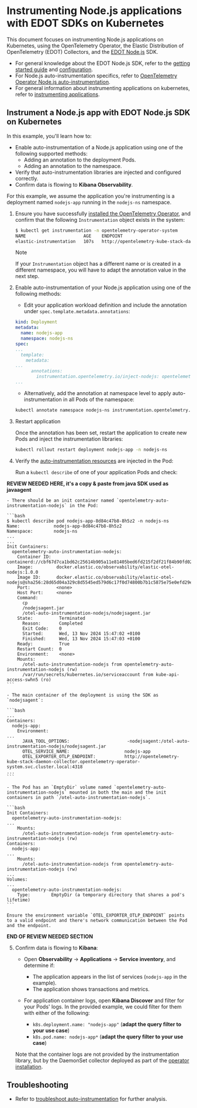 # Instrumenting Node.js applications with EDOT SDKs on Kubernetes

This document focuses on instrumenting Node.js applications on Kubernetes, using the OpenTelemetry Operator, the Elastic Distribution of OpenTelemetry (EDOT) Collectors, and the [EDOT Node.js](https://github.com/elastic/elastic-otel-nodejs) SDK.

- For general knowledge about the EDOT Node.js SDK, refer to the [getting started guide](https://github.com/elastic/elastic-otel-node/blob/main/packages/opentelemetry-node/docs/get-started.md) and [configuration](https://github.com/elastic/elastic-otel-node/blob/main/packages/opentelemetry-node/docs/configure.md).
- For Node.js auto-instrumentation specifics, refer to [OpenTelemetry Operator Node.js auto-instrumentation](https://opentelemetry.io/docs/kubernetes/operator/automatic/#nodejs).
- For general information about instrumenting applications on kubernetes, refer to [instrumenting applications](./instrumenting-applications.md).

## Instrument a Node.js app with EDOT Node.js SDK on Kubernetes

<!--
Useful links:
- Example: https://github.com/elastic/elastic-otel-node/tree/main/examples/otel-operator/ documented at https://github.com/elastic/elastic-otel-node/blob/main/DEVELOPMENT.md#testing-k8s-auto-instrumentation-with-otel-operator
(not user friendly, but we could use it in the future if we want to add a proper example here)
-->

In this example, you'll learn how to:

- Enable auto-instrumentation of a Node.js application using one of the following supported methods:
  - Adding an annotation to the deployment Pods.
  - Adding an annotation to the namespace.
- Verify that auto-instrumentation libraries are injected and configured correctly.
- Confirm data is flowing to **Kibana Observability**.

For this example, we assume the application you're instrumenting is a deployment named `nodejs-app` running in the `nodejs-ns` namespace.

1. Ensure you have successfully [installed the OpenTelemetry Operator](./README.md), and confirm that the following `Instrumentation` object exists in the system:

    ```bash
    $ kubectl get instrumentation -n opentelemetry-operator-system
    NAME                      AGE    ENDPOINT
    elastic-instrumentation   107s   http://opentelemetry-kube-stack-daemon-collector.opentelemetry-operator-system.svc.cluster.local:4318
    ```
    > [!NOTE]
    > If your `Instrumentation` object has a different name or is created in a different namespace, you will have to adapt the annotation value in the next step.

2. Enable auto-instrumentation of your Node.js application using one of the following methods:

    - Edit your application workload definition and include the annotation under `spec.template.metadata.annotations`:

    ```yaml
    kind: Deployment
    metadata:
      name: nodejs-app
      namespace: nodejs-ns
    spec:
    ...
      template:
        metadata:
    ...
          annotations:
            instrumentation.opentelemetry.io/inject-nodejs: opentelemetry-operator-system/elastic-instrumentation
    ...
    ```

    - Alternatively, add the annotation at namespace level to apply auto-instrumentation in all Pods of the namespace:

    ```bash
    kubectl annotate namespace nodejs-ns instrumentation.opentelemetry.io/inject-nodejs=opentelemetry-operator-system/elastic-instrumentation
    ```

3. Restart application

    Once the annotation has been set, restart the application to create new Pods and inject the instrumentation libraries:

    ```bash
    kubectl rollout restart deployment nodejs-app -n nodejs-ns
    ```

4. Verify the [auto-instrumentation resources](./instrumenting-applications.md#how-auto-instrumentation-works) are injected in the Pod:

    Run a `kubectl describe` of one of your application Pods and check:

**REVIEW NEEDED HERE, it's a copy & paste from java SDK used as javaagent**

    - There should be an init container named `opentelemetry-auto-instrumentation-nodejs` in the Pod:

    ```bash
    $ kubectl describe pod nodejs-app-8d84c47b8-8h5z2 -n nodejs-ns
    Name:             nodejs-app-8d84c47b8-8h5z2
    Namespace:        nodejs-ns
    ...
    ...
    Init Containers:
      opentelemetry-auto-instrumentation-nodejs:
        Container ID:  containerd://cbf67d7ca1bd62c25614b905a11e81405bed6fd215f2df21f84b90fd0279230b
        Image:         docker.elastic.co/observability/elastic-otel-nodejs:1.0.0
        Image ID:      docker.elastic.co/observability/elastic-otel-nodejs@sha256:28d65d04a329c8d5545ed579d6c17f0d74800b7b1c5875e75e0efd29e210566a
        Port:          <none>
        Host Port:     <none>
        Command:
          cp
          /nodejsagent.jar
          /otel-auto-instrumentation-nodejs/nodejsagent.jar
        State:          Terminated
          Reason:       Completed
          Exit Code:    0
          Started:      Wed, 13 Nov 2024 15:47:02 +0100
          Finished:     Wed, 13 Nov 2024 15:47:03 +0100
        Ready:          True
        Restart Count:  0
        Environment:    <none>
        Mounts:
          /otel-auto-instrumentation-nodejs from opentelemetry-auto-instrumentation-nodejs (rw)
          /var/run/secrets/kubernetes.io/serviceaccount from kube-api-access-swhn5 (ro)
    ```

    - The main container of the deployment is using the SDK as `nodejsagent`:

    ```bash
    ...
    Containers:
      nodejs-app:
        Environment:
    ...
          JAVA_TOOL_OPTIONS:                      -nodejsagent:/otel-auto-instrumentation-nodejs/nodejsagent.jar
          OTEL_SERVICE_NAME:                     nodejs-app
          OTEL_EXPORTER_OTLP_ENDPOINT:           http://opentelemetry-kube-stack-daemon-collector.opentelemetry-operator-system.svc.cluster.local:4318
    ...
    ```

    - The Pod has an `EmptyDir` volume named `opentelemetry-auto-instrumentation-nodejs` mounted in both the main and the init containers in path `/otel-auto-instrumentation-nodejs`.

    ```bash
    Init Containers:
      opentelemetry-auto-instrumentation-nodejs:
    ...
        Mounts:
          /otel-auto-instrumentation-nodejs from opentelemetry-auto-instrumentation-nodejs (rw)
    Containers:
      nodejs-app:
    ...
        Mounts:
          /otel-auto-instrumentation-nodejs from opentelemetry-auto-instrumentation-nodejs (rw)
    ...
    Volumes:
    ...
      opentelemetry-auto-instrumentation-nodejs:
        Type:        EmptyDir (a temporary directory that shares a pod's lifetime)
    ```

    Ensure the environment variable `OTEL_EXPORTER_OTLP_ENDPOINT` points to a valid endpoint and there's network communication between the Pod and the endpoint.

**END OF REVIEW NEEDED SECTION**

5. Confirm data is flowing to **Kibana**:

    - Open **Observability** -> **Applications** -> **Service inventory**, and determine if:
      - The application appears in the list of services (`nodejs-app` in the example).
      - The application shows transactions and metrics.



    - For application container logs, open **Kibana Discover** and filter for your Pods' logs. In the provided example, we could filter for them with either of the following:
      - `k8s.deployment.name: "nodejs-app"` (**adapt the query filter to your use case**)
      - `k8s.pod.name: nodejs-app*` (**adapt the query filter to your use case**)

    Note that the container logs are not provided by the instrumentation library, but by the DaemonSet collector deployed as part of the [operator installation](./README.md).

## Troubleshooting

- Refer to [troubleshoot auto-instrumentation](./troubleshoot-auto-instrumentation.md) for further analysis.
